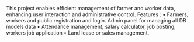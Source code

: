 This project enables efficient management of farmer and worker data, enhancing user interaction and administrative control. 
Features :
 • Farmers, workers and public registration and login. Admin panel for managing all DB models data
 • Attendance management, salary calculator, job posting, workers job application
 • Land lease or sales management.
